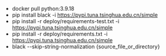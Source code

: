 * docker pull python:3.9.18
* pip install black -i https://pypi.tuna.tsinghua.edu.cn/simple
* pip install -r deploy/requirements-test.txt -i https://pypi.tuna.tsinghua.edu.cn/simple
* pip install -r deploy/requirements.txt -i https://pypi.tuna.tsinghua.edu.cn/simple
* black --skip-string-normalization {source_file_or_directory}



